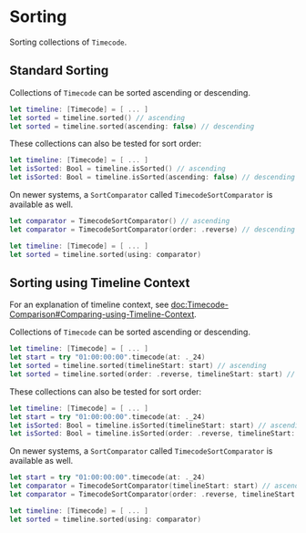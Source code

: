 # Sorting

Sorting collections of ``Timecode``.

## Standard Sorting

Collections of `Timecode` can be sorted ascending or descending.

```swift
let timeline: [Timecode] = [ ... ]
let sorted = timeline.sorted() // ascending
let sorted = timeline.sorted(ascending: false) // descending
```

These collections can also be tested for sort order:

```swift
let timeline: [Timecode] = [ ... ]
let isSorted: Bool = timeline.isSorted() // ascending
let isSorted: Bool = timeline.isSorted(ascending: false) // descending
```

On newer systems, a `SortComparator` called ``TimecodeSortComparator`` is available as well.

```swift
let comparator = TimecodeSortComparator() // ascending
let comparator = TimecodeSortComparator(order: .reverse) // descending

let timeline: [Timecode] = [ ... ]
let sorted = timeline.sorted(using: comparator)
```

## Sorting using Timeline Context

For an explanation of timeline context, see <doc:Timecode-Comparison#Comparing-using-Timeline-Context>.

Collections of ``Timecode`` can be sorted ascending or descending.

```swift
let timeline: [Timecode] = [ ... ]
let start = try "01:00:00:00".timecode(at: ._24)
let sorted = timeline.sorted(timelineStart: start) // ascending
let sorted = timeline.sorted(order: .reverse, timelineStart: start) // descending
```

These collections can also be tested for sort order:

```swift
let timeline: [Timecode] = [ ... ]
let start = try "01:00:00:00".timecode(at: ._24)
let isSorted: Bool = timeline.isSorted(timelineStart: start) // ascending
let isSorted: Bool = timeline.isSorted(order: .reverse, timelineStart: start) // descending
```

On newer systems, a `SortComparator` called ``TimecodeSortComparator`` is available as well.

```swift
let start = try "01:00:00:00".timecode(at: ._24)
let comparator = TimecodeSortComparator(timelineStart: start) // ascending
let comparator = TimecodeSortComparator(order: .reverse, timelineStart: start) // descending

let timeline: [Timecode] = [ ... ]
let sorted = timeline.sorted(using: comparator)
```

